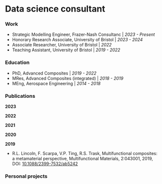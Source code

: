 # Data science consultant

### Work

- Strategic Modelling Engineer, Frazer-Nash Consultanc | _2023 - Present_
- Honorary Research Associate, University of Bristol | _2023 - 2024_
- Associate Researcher, University of Bristol | _2022_
- Teaching Assistant, University of Bristol | _2019 - 2022_

### Education

- PhD, Advanced Composites | _2019 - 2022_
- MRes, Advanced Composites (integrated) | _2018 - 2019_
- MEng, Aerospace Engineering | _2014 - 2018_

### Publications

**2023**

**2022**

**2021**

**2020**

**2019**
-	R.L. Lincoln, F. Scarpa, V.P. Ting, R.S. Trask, Multifunctional composites: a metamaterial perspective, Multifunctional Materials, 2:043001, 2019, DOI: [10.1088/2399-7532/ab5242](https://doi.org/10.1088/2399-7532/ab5242)

### Personal projects


